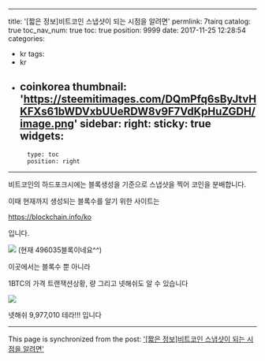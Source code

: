 
---
title: '[짧은 정보]비트코인 스냅샷이 되는 시점을 알려면'
permlink: 7tairq
catalog: true
toc_nav_num: true
toc: true
position: 9999
date: 2017-11-25 12:28:54
categories:
- kr
tags:
- kr
- coinkorea
thumbnail: 'https://steemitimages.com/DQmPfq6sByJtvHKFXs61bWDVxbUUeRDW8v9F7VdKpHuZGDH/image.png'
sidebar:
    right:
        sticky: true
widgets:
    -
        type: toc
        position: right
---


비트코인의 하드포크시에는 블록생성을 기준으로 스냅샷을 찍어 코인을 분배합니다.

이때 현재까지 생성되는 블록수를 알기 위한 사이트는 

https://blockchain.info/ko

입니다.

![](https://steemitimages.com/DQmPfq6sByJtvHKFXs61bWDVxbUUeRDW8v9F7VdKpHuZGDH/image.png)
(현재 496035블록이네요^^)


이곳에서는 블록수 뿐 아니라

1BTC의 가격 트랜잭션상황, 량 그리고 넷해쉬도 알 수 있습니다

![](https://steemitimages.com/DQmWwR3TiV4Gt6BDqG9H5Y5wUvcyrntosVPJaHiXskZnHaC/image.png)


넷해쉬 9,977,010 테라!!! 입니다

- - -

This page is synchronized from the post: ['[짧은 정보]비트코인 스냅샷이 되는 시점을 알려면'](https://steemit.com/@virus707/7tairq)
